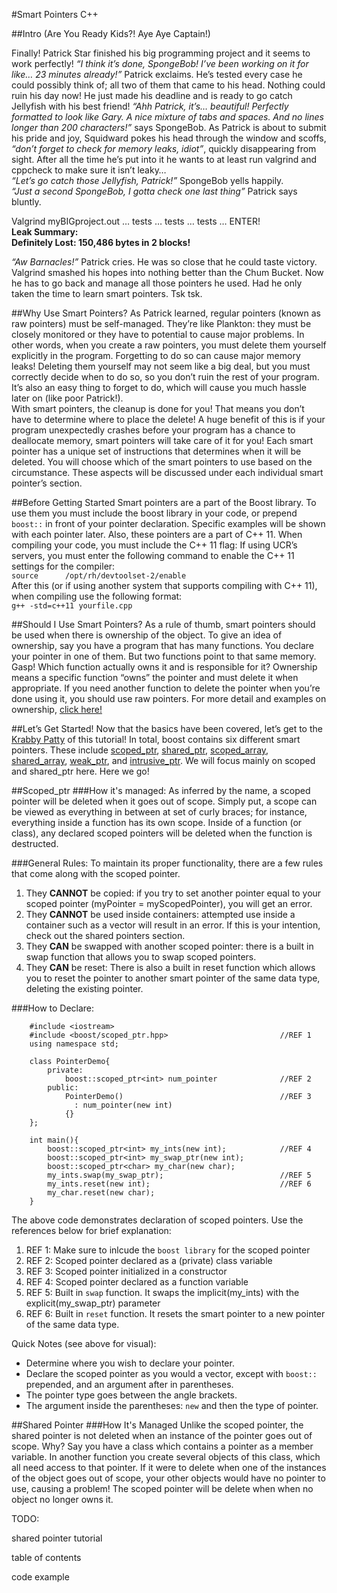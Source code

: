 #Smart Pointers C++

##Intro (Are You Ready Kids?! Aye Aye Captain!)

Finally! <a href="http://spongebob.wikia.com/wiki/Patrick_Star" style="text-decoration:none" target="_blank">Patrick Star</a> finished his big programming project and it seems to work perfectly! <i>“I think it’s done, <a href="http://spongebob.wikia.com/wiki/SpongeBob_SquarePants" style="text-decoration:none" target="_blank">SpongeBob</a>! I’ve been working on it for like… 23 minutes already!”</i> Patrick exclaims. He’s tested every case he could possibly think of; all two of them that came to his head. Nothing could ruin his day now! He just made his deadline and is ready to go catch Jellyfish with his best friend! <i>“Ahh Patrick, it’s… beautiful! Perfectly formatted to look like <a href="http://spongebob.wikia.com/wiki/Gary_the_Snail" style="text-decoration:none" target="_blank">Gary</a>. A nice mixture of tabs and spaces. And no lines longer than 200 characters!”</i> says SpongeBob. As Patrick is about to submit his pride and joy, <a href="http://spongebob.wikia.com/wiki/Squidward_Tentacles" style="text-decoration:none" target="_blank">Squidward</a> pokes his head through the window and scoffs, <i>“don’t forget to check for memory leaks, idiot”</i>, quickly disappearing from sight. After all the time he’s put into it he wants to at least run valgrind and cppcheck to make sure it isn’t leaky…<br>
<i>“Let’s go catch those Jellyfish, Patrick!”</i> SpongeBob yells happily.<br>
<i>“Just a second SpongeBob, I gotta check one last thing”</i> Patrick says bluntly.<br>

Valgrind myBIGproject.out … tests … tests … tests … ENTER!<br>
<b>Leak Summary:</b><br>
<b>Definitely Lost: 150,486 bytes in 2 blocks!</b><br>

<i>“Aw Barnacles!”</i> Patrick cries. He was so close that he could taste victory.  Valgrind smashed his hopes into nothing better than the <a href="http://spongebob.wikia.com/wiki/Chum_Bucket" style="text-decoration:none" target="_blank">Chum Bucket</a>. Now he has to go back and manage all those pointers he used.  Had he only taken the time to learn smart pointers. Tsk tsk.

##Why Use Smart Pointers?
As Patrick learned, regular pointers (known as raw pointers) must be self-managed. They’re like <a href="http://spongebob.wikia.com/wiki/Sheldon_J._Plankton" style="text-decoration:none" target="_blank">Plankton</a>: they must be closely monitored or they have to potential to cause major problems. In other words, when you create a raw pointers, you must delete them yourself explicitly in the program. Forgetting to do so can cause major memory leaks! Deleting them yourself may not seem like a big deal, but you must correctly decide when to do so, so you don’t ruin the rest of your program. It’s also an easy thing to forget to do, which will cause you much hassle later on (like poor Patrick!).  
With smart pointers, the cleanup is done for you! That means you don’t have to determine where to place the delete! A huge benefit of this is if your program unexpectedly crashes before your program has a chance to deallocate memory, smart pointers will take care of it for you!
Each smart pointer has a unique set of instructions that determines when it will be deleted.  You will choose which of the smart pointers to use based on the circumstance. These aspects will be discussed under each individual smart pointer’s section.

##Before Getting Started
Smart pointers are a part of the Boost library.  To use them you must include the boost library in your code, or prepend `boost::` in front of your pointer declaration.  Specific examples will be shown with each pointer later.  Also, these pointers are a part of C++ 11. When compiling your code, you must include the C++ 11 flag:
If using UCR’s servers, you must enter the following command to enable the C++ 11 settings for the compiler:<br>
`source	     /opt/rh/devtoolset-2/enable`<br>
After this (or if using another system that supports compiling with C++ 11), when compiling use the following format:<br>
`g++ -std=c++11 yourfile.cpp`
	
##Should I Use Smart Pointers?
As a rule of thumb, smart pointers should be used when there is ownership of the object. To give an idea of ownership, say you have a program that has many functions.  You declare your pointer in one of them.  But two functions point to that same memory. Gasp! Which function actually owns it and is responsible for it? Ownership means a specific function “owns” the pointer and must delete it when appropriate. If you need another function to delete the pointer when you’re done using it, you should use raw pointers.  For more detail and examples on ownership, <a href="http://ericlavesson.blogspot.com/2013/03/c-ownership-semantics.html">click here!</a>


##Let’s Get Started!
Now that the basics have been covered, let’s get to the 
<a href="http://spongebob.wikia.com/wiki/Krabby_Patty" target="_blank">Krabby Patty</a> 
of this tutorial! In total, boost contains six different smart pointers.  These include 
<a href="http://www.boost.org/doc/libs/1_57_0/libs/smart_ptr/scoped_ptr.htm" target="_blank">scoped_ptr</a>,
<a href="http://www.boost.org/doc/libs/1_57_0/libs/smart_ptr/shared_ptr.htm" target="_blank">shared_ptr</a>, 
<a href="http://www.boost.org/doc/libs/1_57_0/libs/smart_ptr/scoped_array.htm" target="_blank">scoped_array</a>, 
<a href="http://www.boost.org/doc/libs/1_57_0/libs/smart_ptr/shared_array.htm" target="_blank">shared_array</a>, 
<a href="http://www.boost.org/doc/libs/1_57_0/libs/smart_ptr/weak_ptr.htm" target="_blank">weak_ptr</a>, 
and <a href="http://www.boost.org/doc/libs/1_57_0/libs/smart_ptr/intrusive_ptr.html" target="_blank">intrusive_ptr</a>. 
We will focus mainly on scoped and shared_ptr here.  Here we go!

##Scoped_ptr
###How it's managed:
As inferred by the name, a scoped pointer will be deleted when it goes out of scope. Simply put, a scope can be viewed as everything in between at set of curly braces; for instance, everything inside a function has its own scope. Inside of a function (or class), any declared scoped pointers will be deleted when the function is destructed. 

###General Rules:
To maintain its proper functionality, there are a few rules that come along with the scoped pointer. 
<ol>
<li> They <b>CANNOT</b> be copied: if you try to set another pointer equal to your scoped pointer (myPointer = myScopedPointer), you will get an error.</li>
<li> They <b>CANNOT</b> be used inside containers: attempted use inside a container such as a vector will result in an error. If this is your intention, check out the shared pointers section.</li>
<li> They <b>CAN</b> be swapped with another scoped pointer: there is a built in swap function that allows you to swap scoped pointers.</li>
<li> They <b>CAN</b> be reset: There is also a built in reset function which allows you to reset the pointer to another smart pointer of the same data type, deleting the existing pointer.</li>
</ol>
###How to Declare:

```
	#include <iostream>
	#include <boost/scoped_ptr.hpp>							//REF 1
	using namespace std;
		
	class PointerDemo{
		private:
			boost::scoped_ptr<int> num_pointer			    //REF 2
		public:
			PointerDemo()									//REF 3
			  : num_pointer(new int)
			{}
	};	
	
	int main(){
		boost::scoped_ptr<int> my_ints(new int);			//REF 4
		boost::scoped_ptr<int> my_swap_ptr(new int);
		boost::scoped_ptr<char> my_char(new char);
		my_ints.swap(my_swap_ptr);							//REF 5
		my_ints.reset(new int);								//REF 6
		my_char.reset(new char);
	}
```

The above code demonstrates declaration of scoped pointers. Use the references below for brief explanation:

<ol>
<li>REF 1: Make sure to inlcude the <code>boost library</code> for the scoped pointer
<li>REF 2: Scoped pointer declared as a (private) class variable
<li>REF 3: Scoped pointer initialized in a constructor
<li>REF 4: Scoped pointer declared as a function variable
<li>REF 5: Built in <code>swap</code> function. It swaps the implicit(my_ints) with the explicit(my_swap_ptr) parameter
<li>REF 6: Built in <code>reset</code> function. It resets the smart pointer to a new pointer of the same data type.
</ol>

Quick Notes (see above for visual): 
<ul>
<li>Determine where you wish to declare your pointer. </li>
<li>Declare the scoped pointer as you would a vector, except with <code>boost::</code> prepended, and an argument after in parentheses.</li>
<li>The pointer type goes between the angle brackets. </li>
<li>The argument inside the parentheses: <code>new</code> and then the type of pointer. </li>
</ul>

##Shared Pointer
###How It's Managed
Unlike the scoped pointer, the shared pointer is not deleted when an instance of the pointer goes out of scope.  Why? Say you have a class which contains a pointer as a member variable. In another function you create several objects of this class, which all need access to that pointer.  If it were to delete when one of the instances of the object goes out of scope, your other objects would have no pointer to use, causing a problem! The scoped pointer will be delete when when no object no longer owns it.

TODO:

shared pointer tutorial

table of contents

code example

